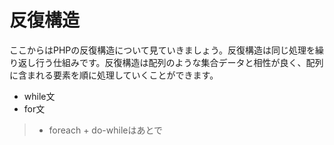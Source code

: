# 反復構造

ここからはPHPの反復構造について見ていきましょう。反復構造は同じ処理を繰り返し行う仕組みです。反復構造は配列のような集合データと相性が良く、配列に含まれる要素を順に処理していくことができます。

+ while文
+ for文

> + foreach + do-whileはあとで
